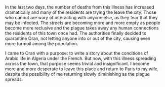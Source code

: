 In the last two days, the number of deaths from this illness has increased dramatically and many of the residents are trying the leave the city. Those who cannot are wary of interacting with anyone else, as they fear that they may be infected. The streets are becoming more and more empty as people become more reclusive and the plague takes away any human connections the residents of this town once had. The authorities finally decided to quarantine Oran, not letting anyone into or out of the city, causing even more turmoil among the population.

I came to Oran with a purpose: to write a story about the conditions of Arabic life in Algeria under the French. But now, with this illness spreading across the town, that purpose seems trivial and insignificant. I become more and more desperate to leave this place and return to Paris to my wife, despite the possibility of me returning slowly diminishing as the plague spreads.